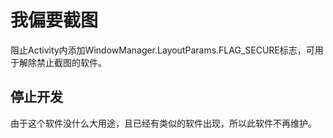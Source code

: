 # 我偏要截图
阻止Activity内添加WindowManager.LayoutParams.FLAG_SECURE标志，可用于解除禁止截图的软件。

## 停止开发
由于这个软件没什么大用途，且已经有类似的软件出现，所以此软件不再维护。

